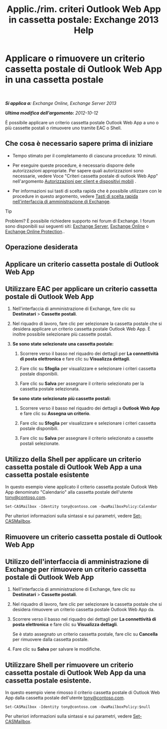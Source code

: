 ﻿---
title: 'Applic./rim. criteri Outlook Web App in cassetta postale: Exchange 2013 Help'
TOCTitle: Applicare o rimuovere un criterio cassetta postale di Outlook Web App in una cassetta postale
ms:assetid: 51d8e269-b0d5-4bc7-9b3d-0460871e54fa
ms:mtpsurl: https://technet.microsoft.com/it-it/library/Dd876884(v=EXCHG.150)
ms:contentKeyID: 50480595
ms.date: 05/22/2018
mtps_version: v=EXCHG.150
ms.translationtype: MT
---

# Applicare o rimuovere un criterio cassetta postale di Outlook Web App in una cassetta postale

 

_**Si applica a:** Exchange Online, Exchange Server 2013_

_**Ultima modifica dell'argomento:** 2012-10-12_

È possibile applicare un criterio cassetta postale Outlook Web App a uno o più cassette postali o rimuovere uno tramite EAC o Shell.

## Che cosa è necessario sapere prima di iniziare

  - Tempo stimato per il completamento di ciascuna procedura: 10 minuti.

  - Per eseguire queste procedure, è necessario disporre delle autorizzazioni appropriate. Per sapere quali autorizzazioni sono necessarie, vedere Voce "Criteri cassetta postale di outlook Web App" nell'argomento [Autorizzazioni per client e dispositivi mobili](clients-and-mobile-devices-permissions-exchange-2013-help.md) .

  - Per informazioni sui tasti di scelta rapida che è possibile utilizzare con le procedure in questo argomento, vedere [Tasti di scelta rapida nell'interfaccia di amministrazione di Exchange](keyboard-shortcuts-in-the-exchange-admin-center-exchange-online-protection-help.md).


> [!TIP]
> Problemi? È possibile richiedere supporto nei forum di Exchange. I forum sono disponibili sui seguenti siti: <A href="https://go.microsoft.com/fwlink/p/?linkid=60612">Exchange Server</A>, <A href="https://go.microsoft.com/fwlink/p/?linkid=267542">Exchange Online</A> o <A href="https://go.microsoft.com/fwlink/p/?linkid=285351">Exchange Online Protection</A>..



## Operazione desiderata

## Applicare un criterio cassetta postale di Outlook Web App

## Utilizzare EAC per applicare un criterio cassetta postale di Outlook Web App

1.  Nell'interfaccia di amministrazione di Exchange, fare clic su **Destinatari** \> **Cassette postali**.

2.  Nel riquadro di lavoro, fare clic per selezionare la cassetta postale che si desidera applicare un criterio cassetta postale Outlook Web App. È inoltre possibile selezionare più cassette postali.

3.  **Se sono state selezionate una cassetta postale:** 
    
    1.  Scorrere verso il basso nel riquadro dei dettagli per **La connettività di posta elettronica** e fare clic su **Visualizza dettagli**.
    
    2.  Fare clic su **Sfoglia** per visualizzare e selezionare i criteri cassetta postale disponibili.
    
    3.  Fare clic su **Salva** per assegnare il criterio selezionato per la cassetta postale selezionata.
    
    **Se sono state selezionate più cassette postali:** 
    
    1.  Scorrere verso il basso nel riquadro dei dettagli a **Outlook Web App** e fare clic su **Assegna un criterio**.
    
    2.  Fare clic su **Sfoglia** per visualizzare e selezionare i criteri cassetta postale disponibili.
    
    3.  Fare clic su **Salva** per assegnare il criterio selezionato a cassette postali selezionate.

## Utilizzo della Shell per applicare un criterio cassetta postale di Outlook Web App a una cassetta postale esistente

In questo esempio viene applicato il criterio cassetta postale Outlook Web App denominato "Calendario" alla cassetta postale dell'utente tony@contoso.com.

    Set-CASMailbox -Identity tony@contoso.com -OwaMailboxPolicy:Calendar

Per ulteriori informazioni sulla sintassi e sui parametri, vedere [Set-CASMailbox](https://technet.microsoft.com/it-it/library/bb125264\(v=exchg.150\)).

## Rimuovere un criterio cassetta postale di Outlook Web App

## Utilizzo dell'interfaccia di amministrazione di Exchange per rimuovere un criterio cassetta postale di Outlook Web App

1.  Nell'interfaccia di amministrazione di Exchange, fare clic su **Destinatari** \> **Cassette postali**.

2.  Nel riquadro di lavoro, fare clic per selezionare la cassetta postale che si desidera rimuovere un criterio cassetta postale Outlook Web App da.

3.  Scorrere verso il basso nel riquadro dei dettagli per **La connettività di posta elettronica** e fare clic su **Visualizza dettagli**.
    
    Se è stato assegnato un criterio cassetta postale, fare clic su **Cancella** per rimuovere dalla cassetta postale.

4.  Fare clic su **Salva** per salvare le modifiche.

## Utilizzare Shell per rimuovere un criterio cassetta postale di Outlook Web App da una cassetta postale esistente.

In questo esempio viene rimosso il criterio cassetta postale di Outlook Web App dalla cassetta postale dell'utente tony@contoso.com.

    Set-CASMailbox -Identity tony@contoso.com -OwaMailboxPolicy:$null

Per ulteriori informazioni sulla sintassi e sui parametri, vedere [Set-CASMailbox](https://technet.microsoft.com/it-it/library/bb125264\(v=exchg.150\)).

